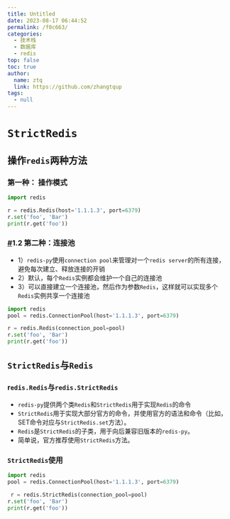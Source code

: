 ```yaml
---
title: Untitled
date: 2023-08-17 06:44:52
permalink: /f0c663/
categories: 
  - 技术栈
  - 数据库
  - redis
top: false
toc: true
author: 
  name: ztq
  link: https://github.com/zhangtqup
tags: 
  - null
---
```


# `StrictRedis`



## 操作`redis`两种方法



###  第一种： 操作模式

```python
import redis

r = redis.Redis(host='1.1.1.3', port=6379)
r.set('foo', 'Bar')
print(r.get('foo'))
```



### [#](http://v5blog.cn/pages/6e9d99/#_1-2-第二种-连接池)1.2 第二种：连接池

- 1）`redis-py`使用`connection pool`来管理对一个`redis server`的所有连接，避免每次建立、释放连接的开销
- 2）默认，每个`Redis`实例都会维护一个自己的连接池
- 3）可以直接建立一个连接池，然后作为参数`Redis`，这样就可以实现多个`Redis`实例共享一个连接池

```python
import redis
pool = redis.ConnectionPool(host='1.1.1.3', port=6379)

r = redis.Redis(connection_pool=pool)
r.set('foo', 'Bar')
print(r.get('foo'))
```



## `StrictRedis`与`Redis`

### r`edis.Redis`与`redis.StrictRedis`

- `redis-py`提供两个类`Redis`和`StrictRedis`用于实现`Redis`的命令
- `StrictRedis`用于实现大部分官方的命令，并使用官方的语法和命令（比如，SET命令对应与`StrictRedis.set`方法）。
- `Redis`是`StrictRedis`的子类，用于向后兼容旧版本的`redis-py`。
- 简单说，官方推荐使用`StrictRedis`方法。

###  `StrictRedis`使用

```python
import redis
pool = redis.ConnectionPool(host='1.1.1.3', port=6379)

 r = redis.StrictRedis(connection_pool=pool)
r.set('foo', 'Bar')
print(r.get('foo'))
```
